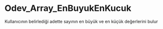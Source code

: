 # Odev_Array_EnBuyukEnKucuk

Kullanıcının belirlediği adette sayının en büyük ve en küçük değerlerini bulur
